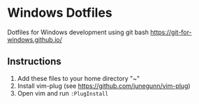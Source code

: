 # Windows Dotfiles

Dotfiles for Windows development using git bash https://git-for-windows.github.io/

## Instructions

1. Add these files to your home directory "~" 
2. Install vim-plug (see https://github.com/junegunn/vim-plug)
3. Open vim and run `:PlugInstall`
